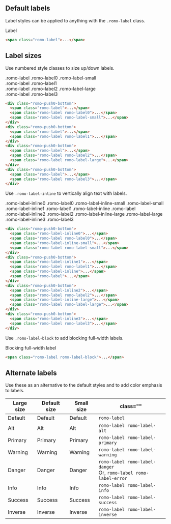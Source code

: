 ## Default labels

Label styles can be applied to anything with the `.romo-label` class.

<div>
  <span class="romo-label romo-push0-bottom">Label</span>
</div>

```html
<span class="romo-label">...</span>
```

## Label sizes

Use numbered style classes to size up/down labels.

<div>
  <div class="romo-push0-bottom">
    <span class="romo-label">.romo-label</span>
    <span class="romo-label romo-label0">.romo-label0</span>
    <span class="romo-label romo-label-small">.romo-label-small</span>
  </div>
  <div class="romo-push0-bottom">
    <span class="romo-label">.romo-label</span>
    <span class="romo-label romo-label1">.romo-label1</span>
  </div>
  <div class="romo-push0-bottom">
    <span class="romo-label">.romo-label</span>
    <span class="romo-label romo-label2">.romo-label2</span>
    <span class="romo-label romo-label-large">.romo-label-large</span>
  </div>
  <div class="romo-push0-bottom">
    <span class="romo-label">.romo-label</span>
    <span class="romo-label romo-label3">.romo-label3</span>
  </div>
</div>

```html
<div class="romo-push0-bottom">
  <span class="romo-label">...</span>
  <span class="romo-label romo-label0">...</span>
  <span class="romo-label romo-label-small">...</span>
</div>
<div class="romo-push0-bottom">
  <span class="romo-label">...</span>
  <span class="romo-label romo-label1">...</span>
</div>
<div class="romo-push0-bottom">
  <span class="romo-label">...</span>
  <span class="romo-label romo-label2">...</span>
  <span class="romo-label romo-label-large">...</span>
</div>
<div class="romo-push0-bottom">
  <span class="romo-label">...</span>
  <span class="romo-label romo-label3">...</span>
</div>
```

Use `.romo-label-inline` to vertically align text with labels.

<div>
  <div class="romo-push0-bottom">
    <span class="romo-label-inline0">.romo-label-inline0</span>
    <span class="romo-label romo-label0">.romo-label0</span>
    <span class="romo-label-inline-small">.romo-label-inline-small</span>
    <span class="romo-label romo-label-small">.romo-label-small</span>
  </div>
  <div class="romo-push0-bottom">
    <span class="romo-label-inline1">.romo-label-inline1</span>
    <span class="romo-label romo-label1">.romo-label1</span>
    <span class="romo-label-inline">.romo-label-inline</span>
    <span class="romo-label">.romo-label</span>
  </div>
  <div class="romo-push0-bottom">
    <span class="romo-label-inline2">.romo-label-inline2</span>
    <span class="romo-label romo-label2">.romo-label2</span>
    <span class="romo-label-inline-large">.romo-label-inline-large</span>
    <span class="romo-label romo-label-large">.romo-label-large</span>
  </div>
  <div class="romo-push0-bottom">
    <span class="romo-label-inline3">.romo-label-inline3</span>
    <span class="romo-label romo-label3">.romo-label3</span>
  </div>
</div>

```html
<div class="romo-push0-bottom">
  <span class="romo-label-inline0">...</span>
  <span class="romo-label romo-label0">...</span>
  <span class="romo-label-inline-small">...</span>
  <span class="romo-label romo-label-small">...</span>
</div>
<div class="romo-push0-bottom">
  <span class="romo-label-inline1">...</span>
  <span class="romo-label romo-label1">...</span>
  <span class="romo-label-inline">...</span>
  <span class="romo-label">...</span>
</div>
<div class="romo-push0-bottom">
  <span class="romo-label-inline2">...</span>
  <span class="romo-label romo-label2">...</span>
  <span class="romo-label-inline-large">...</span>
  <span class="romo-label romo-label-large">...</span>
</div>
<div class="romo-push0-bottom">
  <span class="romo-label-inline3">...</span>
  <span class="romo-label romo-label3">...</span>
</div>
```

Use `.romo-label-block` to add blocking full-width labels.

<div>
  <span class="romo-label romo-label-block">Blocking full-width label</span>
</div>

```html
<span class="romo-label romo-label-block">...</span>
```

## Alternate labels

Use these as an alternative to the default styles and to add color emphasis to labels.

<div>
  <table class="romo-table romo-table-border romo-table-striped romo-table-pad1">
    <thead>
      <tr>
        <th>Large size</th>
        <th>Default size</th>
        <th>Small size</th>
        <th>class=""</th>
      </tr>
    </thead>
    <tbody>
      <tr>
        <td><span class="romo-label romo-label-large">Default</span></td>
        <td><span class="romo-label">Default</span></td>
        <td><span class="romo-label romo-label-small">Default</span></td>
        <td><code>romo-label</code></td>
      </tr>
      <tr>
        <td class="romo-bg-alt"><span class="romo-label romo-label-alt romo-label-large">Alt</span></td>
        <td class="romo-bg-alt"><span class="romo-label romo-label-alt">Alt</span></td>
        <td class="romo-bg-alt"><span class="romo-label romo-label-alt romo-label-small">Alt</span></td>
        <td><code>romo-label romo-label-alt</code></td>
      </tr>
      <tr>
        <td><span class="romo-label romo-label-primary romo-label-large">Primary</span></td>
        <td><span class="romo-label romo-label-primary ">Primary</span></td>
        <td><span class="romo-label romo-label-primary romo-label-small">Primary</span></td>
        <td><code>romo-label romo-label-primary</code></td>
      </tr>
      <tr>
        <td><span class="romo-label romo-label-warning romo-label-large">Warning</span></td>
        <td><span class="romo-label romo-label-warning ">Warning</span></td>
        <td><span class="romo-label romo-label-warning romo-label-small">Warning</span></td>
        <td><code>romo-label romo-label-warning</code></td>
      </tr>
      <tr>
        <td><span class="romo-label romo-label-danger romo-label-large">Danger</span></td>
        <td><span class="romo-label romo-label-danger ">Danger</span></td>
        <td><span class="romo-label romo-label-error romo-label-small">Danger</span></td>
        <td><code>romo-label romo-label-danger</code><br/>Or, <code>romo-label romo-label-error</code></td>
      </tr>
      <tr>
        <td><span class="romo-label romo-label-info romo-label-large">Info</span></td>
        <td><span class="romo-label romo-label-info ">Info</span></td>
        <td><span class="romo-label romo-label-info romo-label-small">Info</span></td>
        <td><code>romo-label romo-label-info</code></td>
      </tr>
      <tr>
        <td><span class="romo-label romo-label-success romo-label-large">Success</span></td>
        <td><span class="romo-label romo-label-success ">Success</span></td>
        <td><span class="romo-label romo-label-success romo-label-small">Success</span></td>
        <td><code>romo-label romo-label-success</code></td>
      </tr>
      <tr>
        <td><span class="romo-label romo-label-inverse romo-label-large">Inverse</span></td>
        <td><span class="romo-label romo-label-inverse ">Inverse</span></td>
        <td><span class="romo-label romo-label-inverse romo-label-small">Inverse</span></td>
        <td><code>romo-label romo-label-inverse</code></td>
      </tr>
    </tbody>
  </table>
</div>
